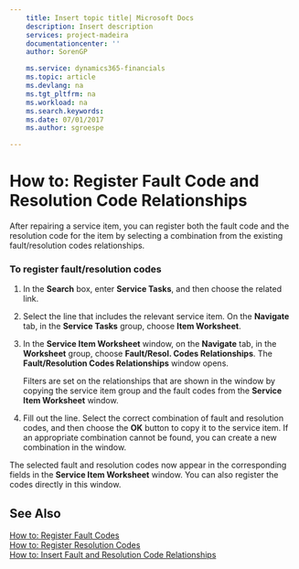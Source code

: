 ```yaml
---
    title: Insert topic title| Microsoft Docs
    description: Insert description
    services: project-madeira
    documentationcenter: ''
    author: SorenGP

    ms.service: dynamics365-financials
    ms.topic: article
    ms.devlang: na
    ms.tgt_pltfrm: na
    ms.workload: na
    ms.search.keywords:
    ms.date: 07/01/2017
    ms.author: sgroespe

---
```

# How to: Register Fault Code and Resolution Code Relationships
After repairing a service item, you can register both the fault code and the resolution code for the item by selecting a combination from the existing fault\/resolution codes relationships.  
  
### To register fault\/resolution codes  
  
1.  In the **Search** box, enter **Service Tasks**, and then choose the related link.  
  
2.  Select the line that includes the relevant service item. On the **Navigate** tab, in the **Service Tasks** group, choose **Item Worksheet**.  
  
3.  In the **Service Item Worksheet** window, on the **Navigate** tab, in the **Worksheet** group, choose **Fault\/Resol. Codes Relationships**. The **Fault\/Resolution Codes Relationships** window opens.  
  
     Filters are set on the relationships that are shown in the window by copying the service item group and the fault codes from the **Service Item Worksheet** window.  
  
4.  Fill out the line. Select the correct combination of fault and resolution codes, and then choose the **OK** button to copy it to the service item. If an appropriate combination cannot be found, you can create a new combination in the window.  
  
 The selected fault and resolution codes now appear in the corresponding fields in the **Service Item Worksheet** window. You can also register the codes directly in this window.  
  
## See Also  
 [How to: Register Fault Codes](../how-to-register-fault-codes.md)   
 [How to: Register Resolution Codes](../how-to-register-resolution-codes.md)   
 [How to: Insert Fault and Resolution Code Relationships](../how-to-insert-fault-and-resolution-code-relationships.md)